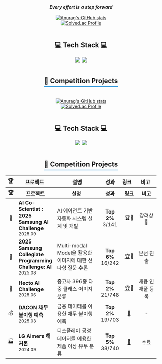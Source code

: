 <div align="center">
  <strong><em>Every effort is a step forward</em></strong>
</div>

<br/>

<div align="center">

  <a href="https://github.com/xooyong/github-readme-stats">
    <img src="https://github-readme-stats.vercel.app/api?username=xooyong" alt="Anurag's GitHub stats">
  </a>

  <br/>

  <a href="https://solved.ac/dlwndyd/">
    <img src="http://mazassumnida.wtf/api/v2/generate_badge?boj=dlwndyd" alt="Solved.ac Profile" />
  </a>

</div>

<br/>

<h2 align='center'> 💻 Tech Stack 💻 </h2>

<p align="center">
  <img src="https://img.shields.io/badge/python-3670A0?style=for-the-badge&logo=python&logoColor=ffdd54" />
  <img src="https://img.shields.io/badge/PyTorch-%23EE4C2C.svg?style=for-the-badge&logo=PyTorch&logoColor=white" />
</p>

<div align="center">
  <h2 style="border-bottom: 2px solid #2391d9; display: inline-block; padding-bottom: 5px;">🚀 Competition Projects</h2>
</div>
<table align="center" style="width: 95%; margin: auto;">
  <thead>
    <tr>
      <th width="5%">🏆</th>
      <th width="25%">프로젝트</th>
      <th width="32%">설명</th>
      <th width="12%">성과</th>
      <th width="10%">링크</th>
      <th width="15%">비고</th>
    </tr>
  </thead>
  <tbody>
</div>

<br/>

<div align="center">

  <a href="https://github.com/xooyong/github-readme-stats">
    <img src="https://github-readme-stats.vercel.app/api?username=xooyong" alt="Anurag's GitHub stats">
  </a>

  <br/>

  <a href="https://solved.ac/dlwndyd/">
    <img src="http://mazassumnida.wtf/api/v2/generate_badge?boj=dlwndyd" alt="Solved.ac Profile" />
  </a>

</div>

<br/>

<h2 align='center'> 💻 Tech Stack 💻 </h2>

<p align="center">
  <img src="https://img.shields.io/badge/python-3670A0?style=for-the-badge&logo=python&logoColor=ffdd54" />
  <img src="https://img.shields.io/badge/PyTorch-%23EE4C2C.svg?style=for-the-badge&logo=PyTorch&logoColor=white" />
</p>

<div align="center">
  <h2 style="border-bottom: 2px solid #2391d9; display: inline-block; padding-bottom: 5px;">🚀 Competition Projects</h2>
</div>
<table align="center" style="width: 95%; margin: auto;">
  <thead>
    <tr>
      <th width="5%">🏆</th>
      <th width="25%">프로젝트</th>
      <th width="32%">설명</th>
      <th width="12%">성과</th>
      <th width="10%">링크</th>
      <th width="15%">비고</th>
    </tr>
  </thead>
  <tbody>
     <tr>
      <td align="center">🤖</td>
      <td><b>AI Co-Scientist : 2025 Samsung AI Challenge</b><br><sub>2025.09</sub></td>
      <td>AI 에이전트 기반 자동화 시스템 설계 및 개발</td>
      <td align="center"><b>Top 2%</b><br>3/141</td>
      <td align="center"><a href="https://dacon.io/competitions/official/236500/overview/description">🏆</a>📂</a> <a href="https://github.com/xooyong/Ai_Co_Sci_2025"> </td>
      <td align="center">장려상🥉</td>
    </tr>
    <tr>
      <td align="center">🎯</td>
      <td><b>2025 Samsung Collegiate Programming Challenge: AI</b><br><sub>2025.08</sub></td>
      <td>Multi-modal Model을 활용한 이미지에 대한 선다형 질문 추론</td>
      <td align="center"><b>Top 6%</b><br>16/242</td>
      <td align="center"><a href="https://dacon.io/competitions/official/236500/overview/description">🏆</a>📂 </a> <a href="https://github.com/xooyong/scpc"></td>
      <td align="center">본선 진출</td>
    </tr>
    <tr>
      <td align="center">🚗</td>
      <td><b>Hecto AI Challenge</b><br><sub>2025.06</sub></td>
      <td>중고차 396종 다중 클래스 이미지 분류</td>
      <td align="center"><b>Top 2%</b><br>21/748</td>
      <td align="center"><a href="https://dacon.io/competitions/official/236493/overview/description">🏆</a>📂</a> <a href="https://github.com/xooyong/dacon-used-car-clf"></td>
      <td align="center">채용 인재풀 등록</td>
    </tr>
    <tr>
      <td align="center">💰</td>
      <td><b>DACON 채무 불이행 예측</b><br><sub>2025.03</sub></td>
      <td>금융 데이터를 이용한 채무 불이행 예측</td>
      <td align="center"><b>Top 2%</b><br>19/703</td>
      <td align="center"><a href="https://dacon.io/competitions/official/236450/codeshare/12304?page=1&dtype=recent">📂</a></td>
      <td align="center">-</td>
    </tr>
    <tr>
      <td align="center">🏭</td>
      <td><b>LG Aimers 해커톤</b><br><sub>2024.09</sub></td>
      <td>디스플레이 공정 데이터를 이용한 제품 이상 유무 분류</td>
      <td align="center"><b>Top 5%</b><br>38/740</td>
      <td align="center"><a href="https://github.com/xooyong/LG-Aimers-5">📂</a></td>
      <td align="center">수료</td>
    </tr>
  </tbody>
</table>
